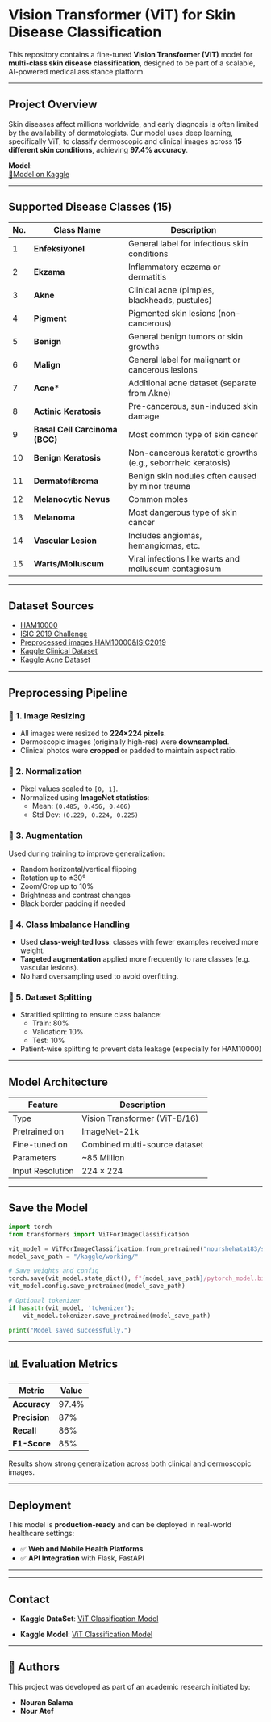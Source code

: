 #  Vision Transformer (ViT) for Skin Disease Classification

This repository contains a fine-tuned **Vision Transformer (ViT)** model for **multi-class skin disease classification**, designed to be part of a scalable, AI-powered medical assistance platform.

---

##  Project Overview

Skin diseases affect millions worldwide, and early diagnosis is often limited by the availability of dermatologists. Our model uses deep learning, specifically ViT, to classify dermoscopic and clinical images across **15 different skin conditions**, achieving **97.4% accuracy**.

 **Model**:  
[🔗Model on Kaggle](https://www.kaggle.com/models/nourshehata183/skin-disease-classification-model-vit)

---

##  Supported Disease Classes (15)

| No. | Class Name                    | Description                                                   |
|-----|-------------------------------|---------------------------------------------------------------|
| 1   | **Enfeksiyonel**              | General label for infectious skin conditions                  |
| 2   | **Ekzama**                    | Inflammatory eczema or dermatitis                             |
| 3   | **Akne**                      | Clinical acne (pimples, blackheads, pustules)                 |
| 4   | **Pigment**                   | Pigmented skin lesions (non-cancerous)                        |
| 5   | **Benign**                    | General benign tumors or skin growths                         |
| 6   | **Malign**                    | General label for malignant or cancerous lesions              |
| 7   | **Acne***                     | Additional acne dataset (separate from Akne)                  |
| 8   | **Actinic Keratosis**         | Pre-cancerous, sun-induced skin damage                        |
| 9   | **Basal Cell Carcinoma (BCC)**| Most common type of skin cancer                               |
| 10  | **Benign Keratosis**          | Non-cancerous keratotic growths (e.g., seborrheic keratosis)  |
| 11  | **Dermatofibroma**            | Benign skin nodules often caused by minor trauma              |
| 12  | **Melanocytic Nevus**         | Common moles                                                  |
| 13  | **Melanoma**                  | Most dangerous type of skin cancer                            |
| 14  | **Vascular Lesion**           | Includes angiomas, hemangiomas, etc.                          |
| 15  | **Warts/Molluscum**           | Viral infections like warts and molluscum contagiosum         |


---

##  Dataset Sources

- [HAM10000](https://doi.org/10.1038/sdata.2018.161)
- [ISIC 2019 Challenge](https://challenge2019.isic-archive.com/)
- [Preprocessed images HAM10000&ISIC2019](https://www.kaggle.com/datasets/nour12347653/skin-disease-detection-dataset-ham10000-isic)
- [Kaggle Clinical Dataset](https://www.kaggle.com/datasets/ascanipek/skin-diseases)
- [Kaggle Acne Dataset](https://www.kaggle.com/datasets/nayanchaure/acne-dataset)

---

##  Preprocessing Pipeline

### 🔹 1. Image Resizing
- All images were resized to **224×224 pixels**.
- Dermoscopic images (originally high-res) were **downsampled**.
- Clinical photos were **cropped** or padded to maintain aspect ratio.

### 🔹 2. Normalization
- Pixel values scaled to `[0, 1]`.
- Normalized using **ImageNet statistics**:
  - Mean: `(0.485, 0.456, 0.406)`
  - Std Dev: `(0.229, 0.224, 0.225)`

### 🔹 3. Augmentation
Used during training to improve generalization:
- Random horizontal/vertical flipping
- Rotation up to ±30°
- Zoom/Crop up to 10%
- Brightness and contrast changes
- Black border padding if needed

### 🔹 4. Class Imbalance Handling
- Used **class-weighted loss**: classes with fewer examples received more weight.
- **Targeted augmentation** applied more frequently to rare classes (e.g. vascular lesions).
- No hard oversampling used to avoid overfitting.

### 🔹 5. Dataset Splitting
- Stratified splitting to ensure class balance:
  - Train: 80%
  - Validation: 10%
  - Test: 10%
- Patient-wise splitting to prevent data leakage (especially for HAM10000)

---

##  Model Architecture

| Feature         | Description                           |
|----------------|---------------------------------------|
| Type            | Vision Transformer (ViT-B/16)         |
| Pretrained on   | ImageNet-21k                          |
| Fine-tuned on   | Combined multi-source dataset         |
| Parameters      | ~85 Million                           |
| Input Resolution| 224 × 224                             |

---

##  Save the Model 

```python
import torch
from transformers import ViTForImageClassification

vit_model = ViTForImageClassification.from_pretrained("nourshehata183/skin-disease-classification-model-vit")
model_save_path = "/kaggle/working/"

# Save weights and config
torch.save(vit_model.state_dict(), f"{model_save_path}/pytorch_model.bin")
vit_model.config.save_pretrained(model_save_path)

# Optional tokenizer
if hasattr(vit_model, 'tokenizer'):
    vit_model.tokenizer.save_pretrained(model_save_path)

print("Model saved successfully.")
```
---


## 📊 Evaluation Metrics

| Metric     | Value  |
|------------|--------|
| **Accuracy**   | 97.4%  |
| **Precision**  | 87%    |
| **Recall**     | 86%    |
| **F1-Score**   | 85%    |

Results show strong generalization across both clinical and dermoscopic images.  

---

##  Deployment

This model is **production-ready** and can be deployed in real-world healthcare settings:

- ✅ **Web and Mobile Health Platforms**
- ✅ **API Integration** with Flask, FastAPI

---

---

##  Contact
- **Kaggle DataSet**: [ViT Classification Model](https://www.kaggle.com/datasets/nour12347653/skin-disease-detection-dataset-ham10000-isic)

- **Kaggle Model**: [ViT Classification Model](https://www.kaggle.com/models/nourshehata183/skin-disease-classification-model-vit)

---
## 👥 Authors

This project was developed as part of an academic research initiated by:



- **Nouran Salama**
- **Nour Atef**

